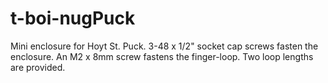 # t-boi-nugPuck
Mini enclosure for Hoyt St. Puck. 3-48 x 1/2" socket cap screws fasten the enclosure. An M2 x 8mm screw fastens the finger-loop. Two loop lengths are provided.
